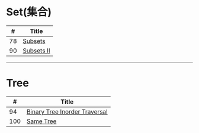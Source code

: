 # Set(集合) 
| # | Title |
|---|-------|
| 78 |[Subsets](https://leetcode.com/problems/subsets/)|
| 90 |[Subsets II](https://leetcode.com/problems/subsets-ii/)|
***
# Tree
| # | Title |
|---|-------|
| 94 |[Binary Tree Inorder Traversal](https://leetcode.com/problems/binary-tree-inorder-traversal/)|
| 100 |[Same Tree](https://leetcode.com/problems/same-tree/)|
